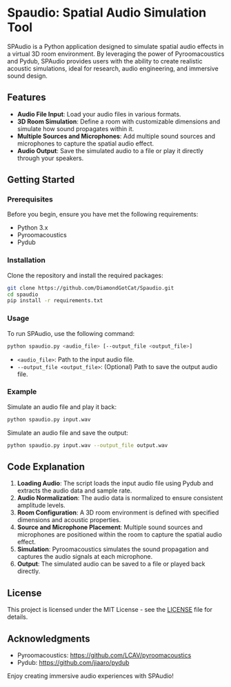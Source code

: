 # Spaudio: Spatial Audio Simulation Tool
SPAudio is a Python application designed to simulate spatial audio effects in a virtual 3D room environment. By leveraging the power of Pyroomacoustics and Pydub, SPAudio provides users with the ability to create realistic acoustic simulations, ideal for research, audio engineering, and immersive sound design.

## Features

- **Audio File Input**: Load your audio files in various formats.
- **3D Room Simulation**: Define a room with customizable dimensions and simulate how sound propagates within it.
- **Multiple Sources and Microphones**: Add multiple sound sources and microphones to capture the spatial audio effect.
- **Audio Output**: Save the simulated audio to a file or play it directly through your speakers.

## Getting Started

### Prerequisites

Before you begin, ensure you have met the following requirements:
- Python 3.x
- Pyroomacoustics
- Pydub

### Installation

Clone the repository and install the required packages:

```bash
git clone https://github.com/DiamondGotCat/Spaudio.git
cd spaudio
pip install -r requirements.txt
```

### Usage

To run SPAudio, use the following command:

```bash
python spaudio.py <audio_file> [--output_file <output_file>]
```

- `<audio_file>`: Path to the input audio file.
- `--output_file <output_file>`: (Optional) Path to save the output audio file.

### Example

Simulate an audio file and play it back:

```bash
python spaudio.py input.wav
```

Simulate an audio file and save the output:

```bash
python spaudio.py input.wav --output_file output.wav
```

## Code Explanation

1. **Loading Audio**: The script loads the input audio file using Pydub and extracts the audio data and sample rate.
2. **Audio Normalization**: The audio data is normalized to ensure consistent amplitude levels.
3. **Room Configuration**: A 3D room environment is defined with specified dimensions and acoustic properties.
4. **Source and Microphone Placement**: Multiple sound sources and microphones are positioned within the room to capture the spatial audio effect.
5. **Simulation**: Pyroomacoustics simulates the sound propagation and captures the audio signals at each microphone.
6. **Output**: The simulated audio can be saved to a file or played back directly.

## License

This project is licensed under the MIT License - see the [LICENSE](LICENSE) file for details.

## Acknowledgments

- Pyroomacoustics: https://github.com/LCAV/pyroomacoustics
- Pydub: https://github.com/jiaaro/pydub

Enjoy creating immersive audio experiences with SPAudio!
